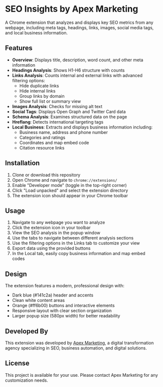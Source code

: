 # SEO Insights by Apex Marketing

A Chrome extension that analyzes and displays key SEO metrics from any webpage, including meta tags, headings, links, images, social media tags, and local business information.

## Features

- **Overview**: Displays title, description, word count, and other meta information
- **Headings Analysis**: Shows H1-H6 structure with counts
- **Links Analysis**: Counts internal and external links with advanced filtering options:
  - Hide duplicate links
  - Hide internal links
  - Group links by domain
  - Show full list or summary view
- **Images Analysis**: Checks for missing alt text
- **Social Tags**: Displays Open Graph and Twitter Card data
- **Schema Analysis**: Examines structured data on the page
- **Hreflang**: Detects international targeting tags
- **Local Business**: Extracts and displays business information including:
  - Business name, address and phone number
  - Categories and ratings
  - Coordinates and map embed code
  - Citation resource links

## Installation

1. Clone or download this repository
2. Open Chrome and navigate to `chrome://extensions/`
3. Enable "Developer mode" (toggle in the top-right corner)
4. Click "Load unpacked" and select the extension directory
5. The extension icon should appear in your Chrome toolbar

## Usage

1. Navigate to any webpage you want to analyze
2. Click the extension icon in your toolbar
3. View the SEO analysis in the popup window
4. Use the tabs to navigate between different analysis sections
5. Use the filtering options in the Links tab to customize your view
6. Export data using the provided buttons
7. In the Local tab, easily copy business information and map embed codes

## Design

The extension features a modern, professional design with:
- Dark blue (#141c2a) header and accents
- Clean white content areas
- Orange (#ff6b00) buttons and interactive elements
- Responsive layout with clear section organization
- Larger popup size (580px width) for better readability

## Developed By

This extension was developed by [Apex Marketing](https://apexmarketing.co.uk/seo-insights/), a digital transformation agency specializing in SEO, business automation, and digital solutions.

## License

This project is available for your use. Please contact Apex Marketing for any customization needs.
